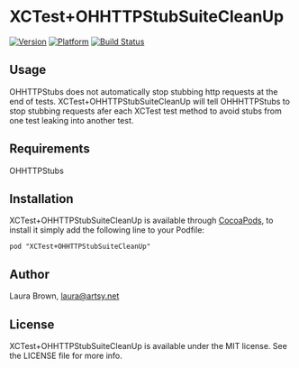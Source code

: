 # XCTest+OHHTTPStubSuiteCleanUp

[![Version](http://cocoapod-badges.herokuapp.com/v/XCTest+OHHTTPStubSuiteCleanUp/badge.png)](http://cocoadocs.org/docsets/XCTest+OHHTTPStubSuiteCleanUp)
[![Platform](http://cocoapod-badges.herokuapp.com/p/XCTest+OHHTTPStubSuiteCleanUp/badge.png)](http://cocoadocs.org/docsets/XCTest+OHHTTPStubSuiteCleanUp)
[![Build Status](https://travis-ci.org/1aurabrown/XCTest-OHHTTPStubSuiteCleanUp.svg)](https://travis-ci.org/1aurabrown/XCTest-OHHTTPStubSuiteCleanUp)

## Usage

OHHTTPStubs does not automatically stop stubbing http requests at the end of tests. XCTest+OHHTTPStubSuiteCleanUp will tell OHHHTTPStubs to stop stubbing requests afer each XCTest test method to avoid stubs from one test leaking into another test.

## Requirements
OHHTTPStubs

## Installation

XCTest+OHHTTPStubSuiteCleanUp is available through [CocoaPods](http://cocoapods.org), to install
it simply add the following line to your Podfile:

    pod "XCTest+OHHTTPStubSuiteCleanUp"

## Author

Laura Brown, laura@artsy.net

## License

XCTest+OHHTTPStubSuiteCleanUp is available under the MIT license. See the LICENSE file for more info.

